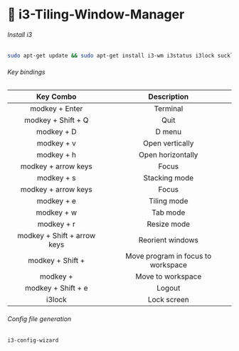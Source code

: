 # :dash: i3-Tiling-Window-Manager

###### Install i3

```sh
sudo apt-get update && sudo apt-get install i3-wm i3status i3lock suckless-tools
```

###### Key bindings

**Key Combo**|**Description**
:-----:|:-----:
modkey + Enter|Terminal
modkey + Shift + Q|Quit
modkey + D|D menu
modkey + v|Open vertically
modkey + h|Open horizontally
modkey + arrow keys|Focus
modkey + s|Stacking mode
modkey + arrow keys|Focus
modkey + e|Tiling mode
modkey + w|Tab mode
modkey + r|Resize mode
modkey + Shift + arrow keys|Reorient windows
modkey + Shift + <Number>|Move program in focus to workspace <Number>
modkey + <Number>|Move to workspace <Number>
modkey + Shift + e|Logout
i3lock|Lock screen

###### Config file generation

```sh
i3-config-wizard
```


